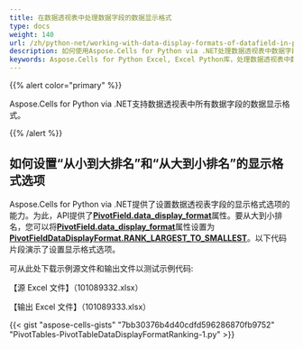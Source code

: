 ```yaml
---
title: 在数据透视表中处理数据字段的数据显示格式
type: docs
weight: 140
url: /zh/python-net/working-with-data-display-formats-of-datafield-in-pivot-table/
description: 如何使用Aspose.Cells for Python via .NET处理数据透视表中数据字段的数据显示格式
keywords: Aspose.Cells for Python Excel, Excel Python库，处理数据透视表中数据字段的数据显示格式。
---
```


{{% alert color="primary" %}}

Aspose.Cells for Python via .NET支持数据透视表中所有数据字段的数据显示格式。

{{% /alert %}}

## **如何设置“从小到大排名”和“从大到小排名”的显示格式选项**

Aspose.Cells for Python via .NET提供了设置数据透视表字段的显示格式选项的能力。为此，API提供了[**PivotField.data_display_format**](https://reference.aspose.com/cells/python-net/aspose.cells.pivot/pivotfield/data_display_format/)属性。要从大到小排名，您可以将[**PivotField.data_display_format**](https://reference.aspose.com/cells/python-net/aspose.cells.pivot/pivotfield/data_display_format/)属性设置为[**PivotFieldDataDisplayFormat.RANK_LARGEST_TO_SMALLEST**](https://reference.aspose.com/cells/python-net/aspose.cells.pivot/pivotfielddatadisplayformat/)。以下代码片段演示了设置显示格式选项。

可从此处下载示例源文件和输出文件以测试示例代码:

【源 Excel 文件】（101089332.xlsx）

【输出 Excel 文件】（101089333.xlsx）

{{< gist "aspose-cells-gists" "7bb30376b4d40cdfd596286870fb9752" "PivotTables-PivotTableDataDisplayFormatRanking-1.py" >}}
